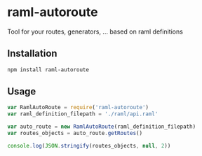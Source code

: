 # raml-autoroute
Tool for your routes, generators, ... based on raml definitions

## Installation

```bash
npm install raml-autoroute
```

## Usage

```javascript
var RamlAutoRoute = require('raml-autoroute')
var raml_definition_filepath = './raml/api.raml'

var auto_route = new RamlAutoRoute(raml_definition_filepath)
var routes_objects = auto_route.getRoutes()

console.log(JSON.stringify(routes_objects, null, 2))
```
